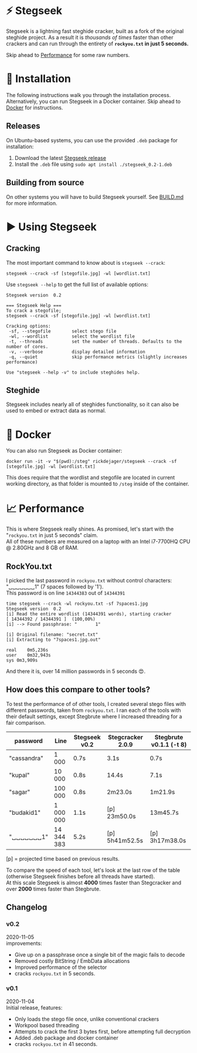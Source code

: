 # :zap: Stegseek

Stegseek is a lightning fast steghide cracker, built as a fork of the original steghide project. As a result it is _thousands of times_ faster than other crackers and can run through the entirety of **`rockyou.txt` in just 5 seconds.**

Skip ahead to [Performance](#chart_with_upwards_trend-performance) for some raw numbers.

# :wrench: Installation

The following instructions walk you through the installation process. Alternatively, you can run Stegseek in a Docker container. Skip ahead to [Docker](#whale-docker) for instructions.

## Releases

On Ubuntu-based systems, you can use the provided `.deb` package for installation:

1. Download the latest [Stegseek release](https://github.com/RickdeJager/stegseek/releases)
1. Install the `.deb` file using `sudo apt install ./stegseek_0.2-1.deb`

## Building from source
On other systems you will have to build Stegseek yourself. See [BUILD.md](BUILD.md) for more information.  

# :arrow_forward: Using Stegseek

## Cracking
The most important command to know about is `stegseek --crack`:
```
stegseek --crack -sf [stegofile.jpg] -wl [wordlist.txt]
```

Use `stegseek --help` to get the full list of available options:
```
Stegseek version  0.2

=== Stegseek Help ===
To crack a stegofile;
stegseek --crack -sf [stegofile.jpg] -wl [wordlist.txt]

Cracking options:
 -sf, --stegofile        select stego file
 -wl, --wordlist         select the wordlist file
 -t, --threads           set the number of threads. Defaults to the number of cores.
 -v, --verbose           display detailed information
 -q, --quiet             skip performance metrics (slightly increases performance)

Use "stegseek --help -v" to include steghides help.
```

## Steghide
Stegseek includes nearly all of steghides functionality, so it can also be used to embed or extract data as normal.

# :whale: Docker
You can also run Stegseek as Docker container:

```
docker run -it -v "$(pwd):/steg" rickdejager/stegseek --crack -sf [stegofile.jpg] -wl [wordlist.txt]
```

This does require that the wordlist and stegofile are located in current working directory, as that folder is mounted to `/steg` inside of the container.

# :chart_with_upwards_trend: Performance
This is where Stegseek really shines. As promised, let's start with the "`rockyou.txt` in just 5 seconds" claim.  
All of these numbers are measured on a laptop with an Intel i7-7700HQ CPU @ 2.80GHz and 8 GB of RAM.  

## RockYou.txt
I picked the last password in `rockyou.txt` without control characters: "␣␣␣␣␣␣␣1" (7 spaces followed by '1').  
This password is on line `14344383` out of `14344391`  

```
time stegseek --crack -wl rockyou.txt -sf 7spaces1.jpg
Stegseek version  0.2
[i] Read the entire wordlist (14344391 words), starting cracker
[ 14344392 / 14344391 ]  (100,00%)                 
[i] --> Found passphrase: "       1"

[i] Original filename: "secret.txt"
[i] Extracting to "7spaces1.jpg.out"

real	0m5,236s
user	0m32,943s
sys	0m3,909s
```

And there it is, over 14 million passwords in 5 seconds :heart_eyes:.

## How does this compare to other tools?

To test the performance of of other tools, I created several stego files with different passwords, taken from `rockyou.txt`. I ran each of the tools with their default settings, except Stegbrute where I increased threading for a fair comparison.

| password    | Line        | Stegseek v0.2 | Stegcracker 2.0.9 | Stegbrute v0.1.1 (-t 8) |
|-------------|-------------|---------------|-------------------|-------------------------|
| "cassandra" | 1 000       |          0.7s |              3.1s |                    0.7s |
| "kupal"     | 10 000      |          0.8s |             14.4s |                    7.1s |
| "sagar"     | 100 000     |          0.8s |           2m23.0s |                 1m21.9s |
| "budakid1"  | 1 000 000   |          1.1s | [p]      23m50.0s |                13m45.7s |
| "␣␣␣␣␣␣␣1"  | 14 344 383  |          5.2s | [p]    5h41m52.5s | [p]          3h17m38.0s |
  
[p] = projected time based on previous results.  
  
To compare the speed of each tool, let's look at the last row of the table (otherwise Stegseek finishes before all threads have started).  
At this scale Stegseek is almost **4000** times faster than Stegcracker and over **2000** times faster than Stegbrute.


## Changelog

### v0.2
2020-11-05  
improvements:  
* Give up on a passphrase once a single bit of the magic fails to decode
* Removed costly BitString / EmbData allocations
* Improved performance of the selector
* cracks `rockyou.txt` in 5 seconds.

### v0.1
2020-11-04  
Initial release, features:  
* Only loads the stego file once, unlike conventional crackers
* Workpool based threading
* Attempts to crack the first 3 bytes first, before attempting full decryption
* Added .deb package and docker container
* cracks `rockyou.txt` in 41 seconds.
